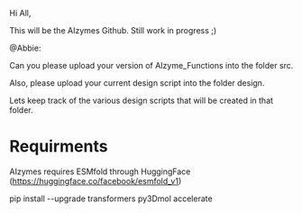 Hi All,

This will be the AIzymes Github. Still work in progress ;)

@Abbie:

  Can you please upload your version of AIzyme_Functions into the folder src.

  Also, please upload your current design script into the folder design.

  Lets keep track of the various design scripts that will be created in that folder.


# Requirments
AIzymes requires ESMfold through HuggingFace (https://huggingface.co/facebook/esmfold_v1)

pip install --upgrade transformers py3Dmol accelerate
